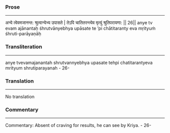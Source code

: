 ### Prose 
 --- 
अन्ये त्वेवमजानन्त: श्रुत्वान्येभ्य उपासते |
तेऽपि चातितरन्त्येव मृत्युं श्रुतिपरायणा: || 26||
anye tv evam ajānantaḥ śhrutvānyebhya upāsate
te ’pi chātitaranty eva mṛityuṁ śhruti-parāyaṇāḥ

### Transliteration 
 --- 
anye tvevamajanantah shrutvannyebhya upasate tehpi chatitarantyeva mrityum shrutiparayanah - 26-

### Translation 
 --- 
No translation

### Commentary 
 --- 
Commentary: Absent of craving for results, he can see by Kriya. - 26-